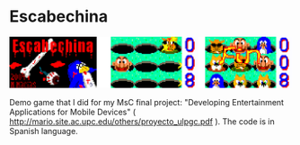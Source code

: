 Escabechina
===========

![Screenshot](shot.png "Screenshot")

Demo game that I did for my MsC final project: "Developing Entertainment Applications for Mobile Devices" ( http://mario.site.ac.upc.edu/others/proyecto_ulpgc.pdf ). The code is in Spanish language.
